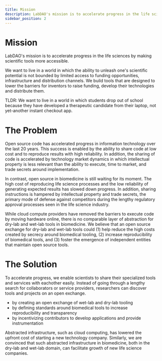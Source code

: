 ```yaml
---
title: Mission
description: LabDAO's mission is to accelerate progress in the life sciences by making scientific tools more accessible
sidebar_position: 2
---
```


# Mission
LabDAO's mission is to accelerate progress in the life sciences by making scientific tools more accessible.

We want to live in a world in which the ability to unleash one's scientific potential is not bounded by limited access to funding opportunities, infrastructure and distribution channels. We build tools that are designed to lower the barriers for inventors to raise funding, develop their technologies and distribute them. 

TLDR: We want to live in a world in which students drop out of school because they have developed a therapeutic candidate from their laptop, not yet-another instant checkout app. 

# The Problem
Open source code has accelerated progress in information technology over the last 20 years. This success is enabled by the ability to share code at low cost and to reproduce results with high reliability. In addition, the sharing of code is accelerated by technology market dynamics in which intellectual property is less relevant than the ability to execute, time to market, and trade secrets around implementation.

In contrast, open source in biomedicine is still waiting for its moment. The high cost of reproducing life science processes and the low reliability of generating expected results has slowed down progress. In addition, sharing instructions is hampered by intellectual property and trade secrets, the primary mode of defense against competitors during the lengthy regulatory approval processes seen in the life science industry.

While cloud compute providers have removed the barriers to execute code by moving hardware online, there is no comparable layer of abstraction for dry-lab and wet-lab tools in biomedicine. We believe that an open source exchange for dry-lab and wet-lab tools could (1) help reduce the high costs created by secrecy around biomedical tooling, (2) increase reproducibility of biomedical tools, and (3) foster the emergence of independent entities that maintain open source tools. 

# The Solution
To accelerate progress, we enable scientists to share their specialized tools and services with eachother easily. Instead of going through a lengthy search for collaborators or service providers, researchers can discover tools and projects on an open exchange. 

* by creating an open exchange of wet-lab and dry-lab tooling
* by defining standards around biomedical tools to increase reproducibility and transparency
* by incentivizing contributors to develop applications and provide instrumentation

Abstracted infrastructure, such as cloud computing, has lowered the upfront cost of starting a new technology company. Similarly, we are convinced that such abstracted infrastructure in biomedicine, both in the dry-lab and wet-lab domain, can facilitate growth of new life science companies. 

